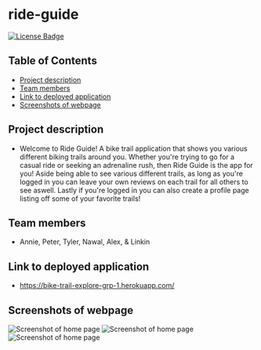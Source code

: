 # ride-guide

[![License Badge](https://img.shields.io/badge/License-MIT-green.svg)](https://opensource.org/licenses/MIT)

## Table of Contents
* [Project description](#project-description)
* [Team members](#team-members)
* [Link to deployed application](#link-to-deployed-application)
* [Screenshots of webpage](#screenshots-of-webpage)

## Project description
- Welcome to Ride Guide! A bike trail application that shows you various different biking trails around you. Whether you're trying to go for a casual ride or seeking an adrenaline rush, then Ride Guide is the app for you! Aside being able to see various different trails, as long as you're logged in you can leave your own reviews on each trail for all others to see aswell. Lastly if you're logged in you can also create a profile page listing off some of your favorite trails!

## Team members
- Annie, Peter, Tyler, Nawal, Alex, & Linkin

## Link to deployed application
- https://bike-trail-explore-grp-1.herokuapp.com/

## Screenshots of webpage
![Screenshot of home page]()
![Screenshot of home page]()
![Screenshot of home page]()
